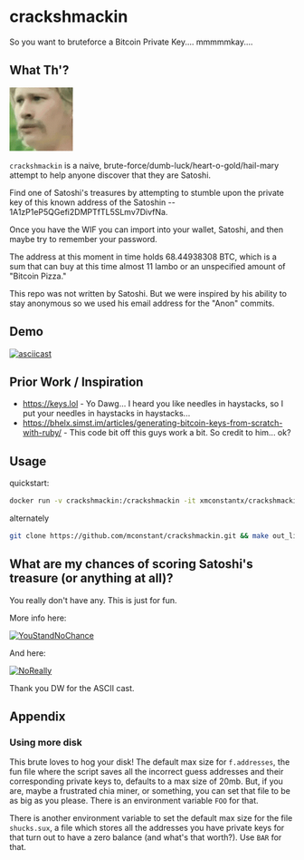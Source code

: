 # crackshmackin 

So you want to bruteforce a Bitcoin Private Key.... mmmmmkay....

## What Th'? 
![WTF](./816523389795434517.gif) 

`crackshmackin` is a naive, brute-force/dumb-luck/heart-o-gold/hail-mary attempt to help anyone discover that they are Satoshi.

Find one of Satoshi's treasures by attempting to stumble upon the private key of this known address of the Satoshin -- 1A1zP1eP5QGefi2DMPTfTL5SLmv7DivfNa.

Once you have the WIF you can import into your wallet, Satoshi, and then maybe try to remember your password. 

The address at this moment in time holds 68.44938308 BTC, which is a sum that can buy at this time almost 11 lambo or an unspecified amount of "Bitcoin Pizza."

This repo was not written by Satoshi. But we were inspired by his ability to stay anonymous so we used his email address for the "Anon" commits.

## Demo

[![asciicast](https://asciinema.org/a/SQzhtgbPwIeJ4CZhFwbLRPURh.png)](https://asciinema.org/a/SQzhtgbPwIeJ4CZhFwbLRPURh)

## Prior Work / Inspiration

- https://keys.lol - Yo Dawg... I heard you like needles in haystacks, so I put your needles in haystacks in haystacks...
- https://bhelx.simst.im/articles/generating-bitcoin-keys-from-scratch-with-ruby/ - This code bit off this guys work a bit. So credit to him... ok?

## Usage

quickstart:
```sh
docker run -v crackshmackin:/crackshmackin -it xmconstantx/crackshmackin
```

alternately
```sh
git clone https://github.com/mconstant/crackshmackin.git && make out_like_a_bandit
```

## What are my chances of scoring Satoshi's treasure (or anything at all)?

You really don't have any. This is just for fun.

More info here: 

[![YouStandNoChance](https://img.youtube.com/vi/S9JGmA5_unY/0.jpg)](https://www.youtube.com/watch?v=S9JGmA5_unY)

And here:

[![NoReally](https://img.youtube.com/vi/lPqFTbGyq8I/0.jpg)](https://www.youtube.com/watch?v=lPqFTbGyq8I&t=1s)


Thank you DW for the ASCII cast.

## Appendix

### Using more disk

This brute loves to hog your disk! The default max size for `f.addresses`, the fun file where the script saves all the incorrect guess addresses and their corresponding private keys to, defaults to a max size of 20mb. But, if you are, maybe a frustrated chia miner, or something, you can set that file to be as big as you please. There is an environment variable 
`FOO` 
for that.

There is another environment variable to set the default max size for the file `shucks.sux`, a file which stores all the addresses you have private keys for that turn out to have a zero balance (and what's that worth?). Use
`BAR`
for that.
